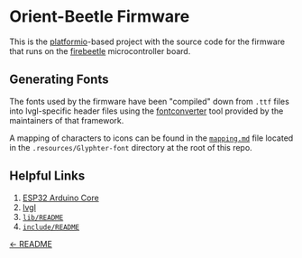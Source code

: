 # Orient-Beetle Firmware

This is the [platformio]-based project with the source code for the firmware
that runs on the [firebeetle] microcontroller board.

## Generating Fonts

The fonts used by the firmware have been "compiled" down from `.ttf` files
into lvgl-specific header files using the [fontconverter] tool provided by
the maintainers of that framework.

A mapping of characters to icons can be found in the [`mapping.md`][mm] file
located in the `.resources/Glyphter-font` directory at the root of this repo.
 
## Helpful Links

1. [ESP32 Arduino Core][esp32-arduino-core]
1. [lvgl][lvgl]
2. [`lib/README`](./lib/README.md)
2. [`include/README`](./include/README.md)

[← README](../../README.md)


[platformio]: https://platformio.org
[firebeetle]: https://www.dfrobot.com/product-2195.html
[esp32-arduino-core]: https://github.com/espressif/arduino-esp32/tree/master/libraries
[mm]: ../../.resources/Glyphter-font/mapping.md
[fontconverter]: https://lvgl.io/tools/fontconverter
[lvgl]: https://docs.lvgl.io/8/
